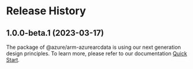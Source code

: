 # Release History
    
## 1.0.0-beta.1 (2023-03-17)

The package of @azure/arm-azurearcdata is using our next generation design principles. To learn more, please refer to our documentation [Quick Start](https://aka.ms/js-track2-quickstart).
